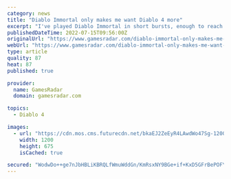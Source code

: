 ```yaml
---
category: news
title: "Diablo Immortal only makes me want Diablo 4 more"
excerpt: "I've played Diablo Immortal in short bursts, enough to reach level 43 as a Necromancer – and I don't regret a single undead minute of it. There's a lot that can (and should) be said about the ..."
publishedDateTime: 2022-07-15T09:56:00Z
originalUrl: "https://www.gamesradar.com/diablo-immortal-only-makes-me-want-diablo-4-more/"
webUrl: "https://www.gamesradar.com/diablo-immortal-only-makes-me-want-diablo-4-more/"
type: article
quality: 87
heat: 87
published: true

provider:
  name: GamesRadar
  domain: gamesradar.com

topics:
  - Diablo 4

images:
  - url: "https://cdn.mos.cms.futurecdn.net/bkaEJ2ZeEyR4LAwdWo47Sg-1200-80.jpg"
    width: 1200
    height: 675
    isCached: true

secured: "WodwDo++ge7nJbHBLiKBRQLfWmuWddGn/KmRsxNY9BGe+if+KxD5GFrBePOFYZ3kELvSN+ZCVQeBDyVsh6GICnmtde75Op06EfeFL3JCofDnVB9hRmQGhfHr7cg7RpL4TURhO2DOcC0LdIokK5fRo53pUgXBGWYYoJ1oWEt5U+8YIr/dqw7tEkhI+XYcq4zguov1fPpqiiOe1S0JauP94zcNtOYy7opuNXQ319Xf7HWFxxjUEWoGOj+dv6azDW5zL29q25KD7mEFIrEgaQc+AqHNAt9K7/36E28KW6R3H3lBr/Iw7dB4zQg3YvXENrDI/buIiMeSVvUbUNfzHa+9a2hRdYVK4tFhDOzsAH8tOHg=;tWQTkTSdAWKyf48qGGwOZg=="
---
```


